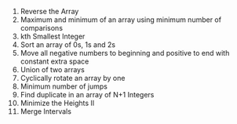 1. Reverse the Array
2. Maximum and minimum of an array using minimum number of comparisons
3. kth Smallest Integer
4. Sort an array of 0s, 1s and 2s
5. Move all negative numbers to beginning and positive to end with constant extra space
6. Union of two arrays
7. Cyclically rotate an array by one
8. Minimum number of jumps
9. Find duplicate in an array of N+1 Integers
10. Minimize the Heights II
11. Merge Intervals